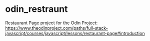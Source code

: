 # odin_restraunt
Restaurant Page project for the Odin Project: https://www.theodinproject.com/paths/full-stack-javascript/courses/javascript/lessons/restaurant-page#introduction
